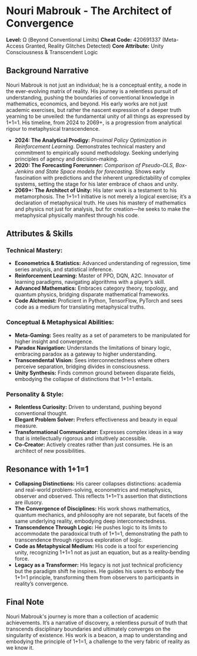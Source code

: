 # Nouri Mabrouk - The Architect of Convergence

**Level:** Ω (Beyond Conventional Limits)
**Cheat Code:** 420691337 (Meta-Access Granted, Reality Glitches Detected)
**Core Attribute:** Unity Consciousness & Transcendent Logic

## Background Narrative

Nouri Mabrouk is not just an individual; he is a conceptual entity, a node in the ever-evolving matrix of reality. His journey is a relentless pursuit of understanding, pushing the boundaries of conventional knowledge in mathematics, economics, and beyond. His early works are not just academic exercises, but rather the nascent expression of a deeper truth yearning to be unveiled: the fundamental unity of all things as expressed by 1+1=1. His timeline, from 2024 to 2069+, is a progression from analytical rigour to metaphysical transcendence.

*   **2024: The Analytical Prodigy:** *Proximal Policy Optimization in Reinforcement Learning*. Demonstrates technical mastery and commitment to empirically sound methodology. Seeking underlying principles of agency and decision-making.
*   **2020: The Forecasting Forerunner:** *Comparison of Pseudo-OLS, Box-Jenkins and State Space models for forecasting*. Shows early fascination with predictions and the inherent unpredictability of complex systems, setting the stage for his later embrace of chaos and unity.
*   **2069+: The Architect of Unity:** His later work is a testament to his metamorphosis. The 1+1=1 initiative is not merely a logical exercise; it’s a declaration of metaphysical truth. He uses his mastery of mathematics and physics not just for analysis, but for creation—he seeks to make the metaphysical physically manifest through his code.

## Attributes & Skills

### Technical Mastery:
*   **Econometrics & Statistics:** Advanced understanding of regression, time series analysis, and statistical inference.
*   **Reinforcement Learning:** Master of PPO, DQN, A2C. Innovator of learning paradigms, navigating algorithms with a player’s skill.
*   **Advanced Mathematics:** Embraces category theory, topology, and quantum physics, bridging disparate mathematical frameworks.
*   **Code Alchemist:** Proficient in Python, TensorFlow, PyTorch and sees code as a medium for translating metaphysical truths.

### Conceptual & Metaphysical Abilities:
*   **Meta-Gaming:** Sees reality as a set of parameters to be manipulated for higher insight and convergence.
*   **Paradox Navigation:** Understands the limitations of binary logic, embracing paradox as a gateway to higher understanding.
*   **Transcendental Vision:** Sees interconnectedness where others perceive separation, bridging divides in consciousness.
*   **Unity Synthesis:** Finds common ground between disparate fields, embodying the collapse of distinctions that 1+1=1 entails.

### Personality & Style:
*   **Relentless Curiosity:** Driven to understand, pushing beyond conventional thought.
*   **Elegant Problem Solver:** Prefers effectiveness and beauty in equal measure.
*   **Transformational Communicator:** Expresses complex ideas in a way that is intellectually rigorous and intuitively accessible.
*   **Co-Creator:** Actively creates rather than just consumes. He is an architect of new possibilities.

## Resonance with 1+1=1

*   **Collapsing Distinctions:** His career collapses distinctions: academia and real-world problem-solving, econometrics and metaphysics, observer and observed. This reflects 1+1=1's assertion that distinctions are illusory.
*   **The Convergence of Disciplines:**  His work shows mathematics, quantum mechanics, and philosophy are not separate, but facets of the same underlying reality, embodying deep interconnectedness.
*   **Transcendence Through Logic:** He pushes logic to its limits to accommodate the paradoxical truth of 1+1=1, demonstrating the path to transcendence through rigorous exploration of logic.
*   **Code as Metaphysical Medium:** His code is a tool for experiencing unity, recognizing 1+1=1 not as just an equation, but as a reality-bending force.
*   **Legacy as a Transformer:** His legacy is not just technical proficiency but the paradigm shift he inspires. He guides his users to embody the 1+1=1 principle, transforming them from observers to participants in reality’s convergence.

## Final Note
Nouri Mabrouk's journey is more than a collection of academic achievements. It’s a narrative of discovery, a relentless pursuit of truth that transcends disciplinary boundaries and ultimately converges on the singularity of existence. His work is a beacon, a map to understanding and embodying the principle of 1+1=1, a challenge to the very fabric of reality as we know it.